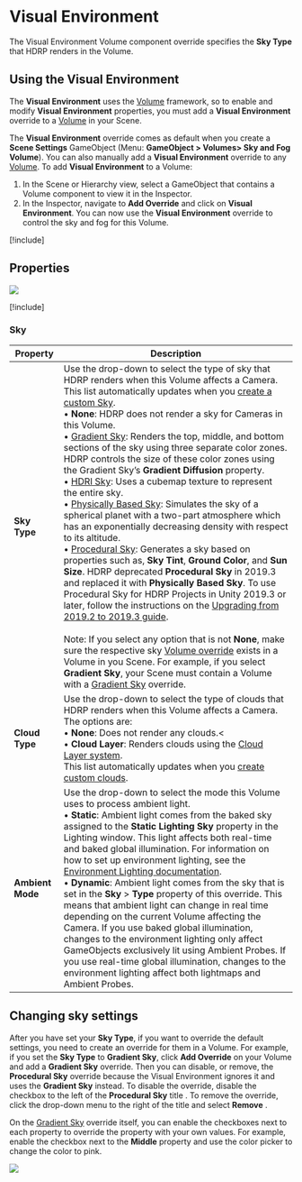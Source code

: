 # Visual Environment

The Visual Environment Volume component override specifies the **Sky Type** that HDRP renders in the Volume.

## Using the Visual Environment

The **Visual Environment** uses the [Volume](Volumes.md) framework, so to enable and modify **Visual Environment** properties, you must add a **Visual Environment** override to a [Volume](Volumes.md) in your Scene.

The **Visual Environment** override comes as default when you create a **Scene Settings** GameObject (Menu: **GameObject > Volumes> Sky and Fog Volume**). You can also manually add a **Visual Environment** override to any [Volume](Volumes.md). To add **Visual Environment** to a Volume:

1. In the Scene or Hierarchy view, select a GameObject that contains a Volume component to view it in the Inspector.
2. In the Inspector, navigate to **Add Override** and click on **Visual Environment**. You can now use the **Visual Environment** override to control the sky and fog for this Volume.

[!include[](snippets/volume-override-api.md)]

## Properties

![](Images/Override-VisualEnvironment1.png)

[!include[](snippets/Volume-Override-Enable-Properties.md)]

### Sky

| **Property**     | **Description**                                              |
| ---------------- | ------------------------------------------------------------ |
| **Sky Type**     | Use the drop-down to select the type of sky that HDRP renders when this Volume affects a Camera. This list automatically updates when you [create a custom Sky](Creating-a-custom-sky). <br />&#8226; **None**: HDRP does not render a sky for Cameras in this Volume.<br />&#8226; [Gradient Sky](Override-Gradient-Sky.md): Renders the top, middle, and bottom sections of the sky using three separate color zones. HDRP controls the size of these color zones using the Gradient Sky’s **Gradient Diffusion** property.<br />&#8226; [HDRI Sky](Override-HDRI-Sky.md): Uses a cubemap texture to represent the entire sky.<br />&#8226; [Physically Based Sky](Override-Physically-Based-Sky.md): Simulates the sky of a spherical planet with a two-part atmosphere which has an exponentially decreasing density with respect to its altitude.<br />&#8226; [Procedural Sky](Override-Procedural-Sky.md): Generates a sky based on properties such as, **Sky Tint**, **Ground Color**, and **Sun Size**. HDRP deprecated **Procedural Sky** in 2019.3 and replaced it with **Physically Based Sky**. To use Procedural Sky for HDRP Projects in Unity 2019.3 or later, follow the instructions on the [Upgrading from 2019.2 to 2019.3 guide](Upgrading-From-2019.2-to-2019.3.md#ProceduralSky).<br /><br />Note: If you select any option that is not **None**, make sure the respective sky [Volume override](Volume-Components.md) exists in a Volume in you Scene. For example, if you select **Gradient Sky**, your Scene must contain a Volume with a [Gradient Sky](Override-Gradient-Sky.md) override. |
| **Cloud Type**   | Use the drop-down to select the type of clouds that HDRP renders when this Volume affects a Camera. The options are:<br/>&#8226; **None**: Does not render any clouds.<<br/>&#8226; **Cloud Layer**: Renders clouds using the [Cloud Layer system](Override-Cloud-Layer.md).<br/>This list automatically updates when you [create custom clouds](Creating-Custom-Clouds.md). |
| **Ambient Mode** | Use the drop-down to select the mode this Volume uses to process ambient light.<br />&#8226; **Static**: Ambient light comes from the baked sky assigned to the **Static Lighting Sky** property in the Lighting window. This light affects both real-time and baked global illumination. For information on how to set up environment lighting, see the [Environment Lighting documentation](Environment-Lighting.md#lighting-environment).<br />&#8226; **Dynamic**: Ambient light comes from the sky that is set in the **Sky** > **Type** property of this override. This means that ambient light can change in real time depending on the current Volume affecting the Camera. If you use baked global illumination, changes to the environment lighting only affect GameObjects exclusively lit using Ambient Probes. If you use real-time global illumination, changes to the environment lighting affect both lightmaps and Ambient Probes. |

## Changing sky settings

After you have set your **Sky Type**, if you want to override the default settings, you need to create an override for them in a Volume. For example, if you set the **Sky Type** to **Gradient Sky**, click **Add Override** on your Volume and add a **Gradient Sky** override. Then you can disable, or remove, the **Procedural Sky** override because the Visual Environment ignores it and uses the **Gradient Sky** instead. To disable the override, disable the checkbox to the left of the **Procedural Sky** title . To remove the override, click the drop-down menu to the right of the title and select **Remove** .

On the [Gradient Sky](Override-Gradient-Sky.md) override itself, you can enable the checkboxes next to each property to override the property with your own values. For example, enable the checkbox next to the **Middle** property and use the color picker to change the color to pink.

![](Images/Override-VisualEnvironment2.png)
